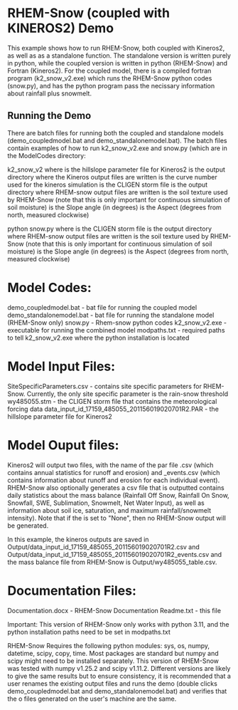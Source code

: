 # RHEM-Snow (coupled with KINEROS2) Demo

This example shows how to run RHEM-Snow, both coupled with Kineros2, as well as as a standalone function.
The standalone version is written purely in python, while the coupled version is written in python (RHEM-Snow)
and Fortran (Kineros2).  For the coupled model, there is a compiled fortran program (k2_snow_v2.exe) which runs
the RHEM-Snow python codes (snow.py), and has the python program pass the necissary information about rainfall
plus snowmelt.  

## Running the Demo
There are batch files for running both the coupled and standalone models (demo_coupledmodel.bat and 
demo_standalonemodel.bat).  The batch files contain examples of how to run k2_snow_v2.exe and snow.py (which are
in the ModelCodes directory:

k2_snow_v2 <Kineros PAR File> <KINEROS Output Directory> <KINEROS CN> <CLIGEN stm file> <RHEM-Snow Output Directory> <Soil Type> <Slope> <Aspect>
where <Kineros PAR File> is the hillslope parameter file for Kineros2
      <KINEROS Output Directory> is the output directory where the Kineros output files are written
	  <KINEROS CN> is the curve number used for the kineros simulation
	  <CLIGEN stm file> is the CLIGEN storm file
	  <RHEM-Snow Output Directory> is the output directory where RHEM-snow output files are written
	  <Soil Type> is the soil texture used by RHEM-Snow (note that this is only important for continuous simulation of soil moisture)
	  <Slope> is the Slope angle (in degrees)
	  <Aspect> is the Aspect (degrees from north, measured clockwise)
	  
python snow.py <CLIGEN stm file> <RHEM-Snow Output Directory> <Soil Type> <Slope> <Aspect>
where <CLIGEN stm file> is the CLIGEN storm file
	  <RHEM-Snow Output Directory> is the output directory where RHEM-snow output files are written
	  <Soil Type> is the soil texture used by RHEM-Snow (note that this is only important for continuous simulation of soil moisture)
	  <Slope> is the Slope angle (in degrees)
	  <Aspect> is the Aspect (degrees from north, measured clockwise)


# Model Codes: 
demo_coupledmodel.bat - bat file for running the coupled model
demo_standalonemodel.bat - bat file for running the standalone model (RHEM-Snow only)
snow.py - Rhem-snow python codes
k2_snow_v2.exe - executable for running the combined model
modpaths.txt - required paths to tell k2_snow_v2.exe where the python installation is located

# Model Input Files:
SiteSpecificParameters.csv - contains site specific parameters for RHEM-Snow.  Currently, the only site specific parameter is 
the rain-snow threshold
wy485055.stm - the CLIGEN storm file that contains the meteorological forcing data
data_input_id_17159_485055_201156019020701R2.PAR - the hillslope parameter file for Kineros2

# Model Ouput files:
Kineros2 will output two files, with the name of the par file .csv (which contains annual statistics for runoff and 
erosion) and _events.csv (which contains information about runoff and erosion for each individual event). RHEM-Snow 
also optionally generates a csv file that is outputted contains daily statistics about the mass balance (Rainfall 
Off Snow, Rainfall On Snow, Snowfall, SWE, Sublimation, Snowmelt, Net Water Input), as well as information about 
soil ice, saturation, and maximum rainfall/snowmelt intensity). Note that if the <RHEM-Snow Output Directory> is set 
to "None", then no RHEM-Snow output will be generated.

In this example, the kineros outputs are saved in Output/data_input_id_17159_485055_201156019020701R2.csv and 
Output/data_input_id_17159_485055_201156019020701R2_events.csv and the mass balance file from RHEM-Snow is
Output/wy485055_table.csv.

# Documentation Files:
Documentation.docx - RHEM-Snow Documentation
Readme.txt - this file


Important: This version of RHEM-Snow only works with python 3.11, and the python installation paths need to be 
set in modpaths.txt

RHEM-Snow Requires the following python modules: sys, os, numpy, datetime, scipy, copy, time.  Most packages are standard 
but numpy and scipy might need to be installed separately.  This version of RHEM-Snow was tested with numpy v1.25.2 and 
scipy v1.11.2.  Different versions are likely to give the same results but to ensure consistency, it is recommended that a 
user renames the existing output files and runs the demo (double clicks demo_coupledmodel.bat and demo_standalonemodel.bat) 
and verifies that the o files generated on the user's machine are the same.
